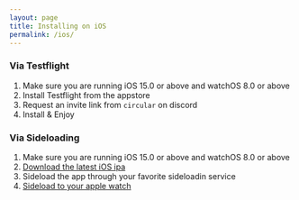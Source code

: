 ```yaml
---
layout: page
title: Installing on iOS
permalink: /ios/
---
```


### Via Testflight
1. Make sure you are running iOS 15.0 or above and watchOS 8.0 or above
2. Install Testflight from the appstore
3. Request an invite link from `circular` on discord
4. Install & Enjoy

### Via Sideloading
1. Make sure you are running iOS 15.0 or above and watchOS 8.0 or above
2. [Download the latest iOS ipa](https://github.com/Lrdsnow/watchcord-public/releases)
3. Sideload the app through your favorite sideloadin service
4. [Sideload to your apple watch](../watchOS)